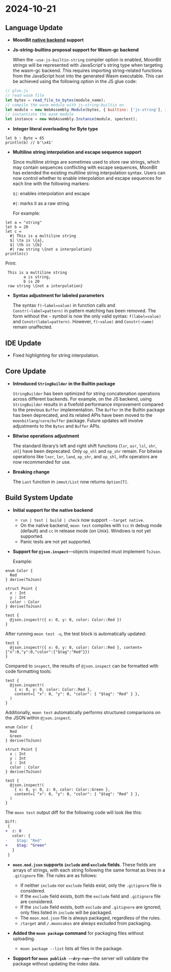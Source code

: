 # 2024-10-21

## Language Update

- **MoonBit [native backend](https://www.moonbitlang.com/blog/native) support**

- **Js-string-builtins proposal support for Wasm-gc backend**

  When the `-use-js-builtin-string` compiler option is enabled, MoonBit strings will be represented with JavaScript's string type when targeting the wasm-gc backend. This requires importing string-related functions from the JavaScript host into the generated Wasm executable. This can be achieved using the following option in the JS glue code:

```javascript
// glue.js
// read wasm file
let bytes = read_file_to_bytes(module_name);
// compile the wasm module with js-string-builtin on
let module = new WebAssembly.Module(bytes, { builtins: ['js-string'], importedStringConstants: "moonbit:constant_strings" });
// instantiate the wasm module
let instance = new WebAssembly.Instance(module, spectest);
```

- **Integer literal overloading for Byte type**

```moonbit
let b : Byte = 65
println(b) // b'\x41'
```

- **Multiline string interpolation and escape sequence support**

  Since multiline strings are sometimes used to store raw strings, which may contain sequences conflicting with escape sequences, MoonBit has extended the existing multiline string interpolation syntax. Users can now control whether to enable interpolation and escape sequences for each line with the following markers:

  `$|`: enables interpolation and escape

  `#|`: marks it as a raw string.

  For example:

```moonbit
let a = "string"
let b = 20
let c =
  #| This is a multiline string
  $| \ta is \{a},
  $| \tb is \{b}
  #| raw string \{not a interpolation}
println(c)
```

  Print:

```plain text
 This is a multiline string
        a is string,
        b is 20
 raw string \{not a interpolation}
```

- **Syntax adjustment for labeled parameters**

  The syntax `f(~label=value)` in function calls and `Constr(~label=pattern)` in pattern matching has been removed. The form without the `~` symbol is now the only valid syntax: `f(label=value)` and `Constr(label=pattern)`. However, `f(~value)` and `Constr(~name)` remain unaffected.

## IDE Update

- Fixed highlighting for string interpolation.

## Core Update

- **Introduced `StringBuilder` in the Builtin package**

  `StringBuilder` has been optimized for string concatenation operations across different backends. For example, on the JS backend, using `StringBuilder` results in a fivefold performance improvement compared to the previous `Buffer` implementation. The `Buffer` in the Builtin package has been deprecated, and its related APIs have been moved to the `moonbitlang/core/buffer` package. Future updates will involve adjustments to the `Bytes` and `Buffer` APIs.

- **Bitwise operations adjustment**

  The standard library’s left and right shift functions (`lsr`, `asr`, `lsl`, `shr`, `shl`) have been deprecated. Only `op_shl` and `op_shr` remain. For bitwise operations like `lxor`, `lor`, `land`, `op_shr`, and `op_shl`, infix operators are now recommended for use.

- **Breaking change**

  The `Last` function in `immut/List` now returns `Option[T]`.

## Build System Update

- **Initial support for the native backend**
  - `run | test | build | check` now support `--target native`.
  - On the native backend, `moon test` compiles with `tcc` in debug mode (default) and `cc` in release mode (on Unix). Windows is not yet supported.
  - Panic tests are not yet supported.

- **Support for `@json.inspect`**—objects inspected must implement `ToJson`.

  Example:

```moonbit
enum Color {
  Red
} derive(ToJson)

struct Point {
  x : Int
  y : Int
  color : Color
} derive(ToJson)

test {
  @json.inspect!({ x: 0, y: 0, color: Color::Red })
}
```

  After running `moon test -u`, the test block is automatically updated:

```moonbit
test {
  @json.inspect!({ x: 0, y: 0, color: Color::Red }, content={"x":0,"y":0,"color":{"$tag":"Red"}})
}
```

  Compared to `inspect`, the results of `@json.inspect` can be formatted with code formatting tools:

```moonbit
test {
  @json.inspect!(
    { x: 0, y: 0, color: Color::Red },
    content={ "x": 0, "y": 0, "color": { "$tag": "Red" } },
  )
}
```

  Additionally, `moon test` automatically performs structured comparisons on the JSON within `@json.inspect`.

```moonbit
enum Color {
  Red
  Green
} derive(ToJson)

struct Point {
  x : Int
  y : Int
  z : Int
  color : Color
} derive(ToJson)

test {
  @json.inspect!(
    { x: 0, y: 0, z: 0, color: Color::Green },
    content={ "x": 0, "y": 0, "color": { "$tag": "Red" } },
  )
}
```

  The `moon test` output diff for the following code will look like this:

```diff
Diff:
 {
+  z: 0
   color: {
-    $tag: "Red"
+    $tag: "Green"
   }
 }
```

- **`moon.mod.json` supports `include` and `exclude` fields**. These fields are arrays of strings, with each string following the same format as lines in a `.gitignore` file. The rules are as follows:
  - If neither `include` nor `exclude` fields exist, only the `.gitignore` file is considered.
  - If the `exclude` field exists, both the `exclude` field and `.gitignore` file are considered.
  - If the `include` field exists, both `exclude` and `.gitignore` are ignored; only files listed in `include` will be packaged.
  - The `moon.mod.json` file is always packaged, regardless of the rules.
  - `/target` and `/.mooncakes` are always excluded from packaging.

- **Added the `moon package` command** for packaging files without uploading.
  - `moon package --list` lists all files in the package.

- **Support for `moon publish --dry-run`**—the server will validate the package without updating the index data.
